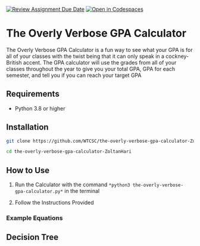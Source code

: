 [![Review Assignment Due Date](https://classroom.github.com/assets/deadline-readme-button-22041afd0340ce965d47ae6ef1cefeee28c7c493a6346c4f15d667ab976d596c.svg)](https://classroom.github.com/a/38izMa6v)
[![Open in Codespaces](https://classroom.github.com/assets/launch-codespace-2972f46106e565e64193e422d61a12cf1da4916b45550586e14ef0a7c637dd04.svg)](https://classroom.github.com/open-in-codespaces?assignment_repo_id=21070649)

# The Overly Verbose GPA Calculator

The Overly Verbose GPA Calculator is a fun way to see what your GPA is for all of your classes with the twist being that it can only speak in a cockney-British accent. The GPA calculator will use the grades from all of your classes throughout the year to give you your total GPA, GPA for each semester, and tell you if you can reach your target GPA

## Requirements
- Python 3.8 or higher


## Installation
```bash
git clone https://github.com/WTCSC/the-overly-verbose-gpa-calculator-ZoltanHari.git

cd the-overly-verbose-gpa-calculator-ZoltanHari
```

## How to Use

1. Run the Calculator with the command ``*python3 the-overly-verbose-gpa-calculator.py*`` in the terminal
 
2. Follow the Instructions Provided

### Example Equations



## Decision Tree

